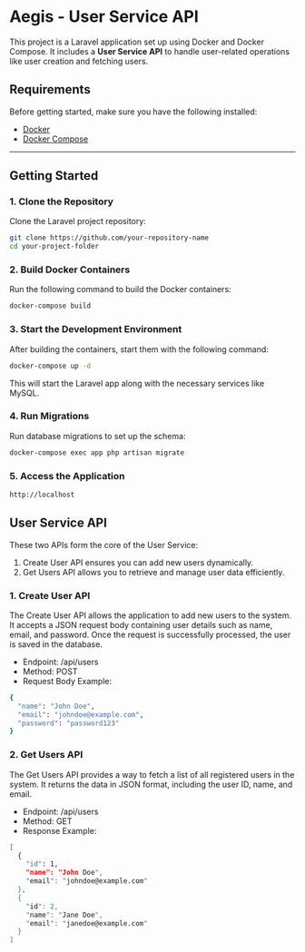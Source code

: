# Aegis - User Service API

This project is a Laravel application set up using Docker and Docker Compose. It includes a **User Service API** to handle user-related operations like user creation and fetching users.

## Requirements

Before getting started, make sure you have the following installed:

- [Docker](https://www.docker.com/get-started)
- [Docker Compose](https://docs.docker.com/compose/install/)

---

## Getting Started

### 1. Clone the Repository

Clone the Laravel project repository:

```bash
git clone https://github.com/your-repository-name
cd your-project-folder
```

### 2. Build Docker Containers
Run the following command to build the Docker containers:
```bash
docker-compose build
```

### 3. Start the Development Environment
After building the containers, start them with the following command:
```bash
docker-compose up -d
```
This will start the Laravel app along with the necessary services like MySQL.

### 4. Run Migrations
Run database migrations to set up the schema:
```bash
docker-compose exec app php artisan migrate

```

### 5. Access the Application

```bash
http://localhost
```
## User Service API
These two APIs form the core of the User Service:
1. Create User API ensures you can add new users dynamically.
2. Get Users API allows you to retrieve and manage user data efficiently.
### 1. Create User API

The Create User API allows the application to add new users to the system. It accepts a JSON request body containing user details such as name, email, and password. Once the request is successfully processed, the user is saved in the database.

- Endpoint: /api/users
- Method: POST
- Request Body Example:
```bash
{
  "name": "John Doe",
  "email": "johndoe@example.com",
  "password": "password123"
}

```
### 2. Get Users API
The Get Users API provides a way to fetch a list of all registered users in the system. It returns the data in JSON format, including the user ID, name, and email.

- Endpoint: /api/users
- Method: GET
- Response Example:

```bash
[
  {
    "id": 1,
    "name": "John Doe",
    "email": "johndoe@example.com"
  },
  {
    "id": 2,
    "name": "Jane Doe",
    "email": "janedoe@example.com"
  }
]


```